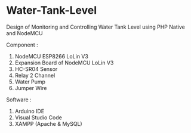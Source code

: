 # Water-Tank-Level
Design of Monitoring and Controlling Water Tank Level using PHP Native and NodeMCU

Component :
1. NodeMCU ESP8266 LoLin V3
2. Expansion Board of NodeMCU LoLin V3
3. HC-SR04 Sensor
4. Relay 2 Channel
5. Water Pump
6. Jumper Wire

Software :
1. Arduino IDE
2. Visual Studio Code
3. XAMPP (Apache & MySQL)

